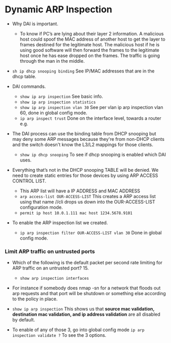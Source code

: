 # Dynamic ARP Inspection #
- Why DAI is important.
	- To know if PC’s are lying about their layer 2 information. A malicious host could spoof the MAC address of another host to get the layer to frames destined for the legitimate host. The malicious host if he is using good software will then forward the frames to the legitimate host once he has ease dropped on the frames. The traffic is going through the man in the middle.
- ```sh ip dhcp snooping binding``` See IP/MAC addresses that are in the dhcp table.

- DAI commands.
	- ```show ip arp inspection``` See basic info.
	- ```show ip arp inspection statistics```
	- ```show ip arp inspection vlan 30``` See per vlan ip arp inspection vlan 60, done in global config mode.
	- ```ip arp inspect trust``` Done on the interface level, towards a router e.g.

- The DAI process can use the binding table from DHCP snooping but may deny some ARP messages because they're from non-DHCP clients and the switch doesn't know the L3/L2 mappings for those clients.
	- ```show ip dhcp snooping``` To see if dhcp snooping is enabled which DAI uses.

- Everything that’s not in the DHCP snooping TABLE will be denied. We need to create static entries for those devices by using ARP ACCESS CONTROL LIST.
	-   This ARP list will have a IP ADDRESS and MAC ADDRESS
	- ```arp access-list OUR-ACCESS-LIST``` This creates a ARP access list using that name //cli drops us down into the OUR-ACCESS-LIST configuration mode.
	- ```permit ip host 10.0.1.111 mac host 1234.5678.9101```

- To enable the ARP inspection list we created.
	- ```ip arp inspection filter OUR-ACCESS-LIST vlan 30``` Done in global config mode.

### Limit ARP traffic on untrusted ports ###
- Which of the following is the default packet per second rate limiting for ARP traffic on an untrusted port? 15.
	- ```show arp inspection interfaces```
-   For instance if somebody does nmap -sn for a network that floods out arp requests and that port will be shutdown or something else according to the policy in place.
    
- ```show ip arp inspection``` This shows us that **source mac validation, destination mac validation, and ip address validation** are all disabled by default.
    
- To enable of any of those 3, go into global config mode
    ```ip arp inspection validate ?```  To see the 3 options.